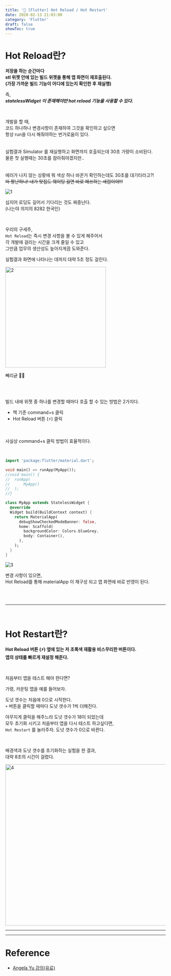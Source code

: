 ```yaml
---
title: '💎 [Flutter] Hot Reload / Hot Restart'
date: 2020-02-13 21:03:00
category: 'Flutter'
draft: false 
showToc: true
---
```



# Hot Reload란?

**저장을 하는 순간마다    
stl 위젯 안에 있는 빌드 위젯을 통해 앱 화면이 재호출된다.    
(가장 가까운 빌드 기능이 어디에 있는지 확인한 후 재실행)**

즉,  
**_statelessWidget 이 존재해야만 hot reload 기능을 사용할 수 있다._**

<br/>

개발을 할 때,  
코드 하나하나 변경사항이 존재하여 그것을 확인하고 싶으면  
항상 run을 다시 해줘야하는 번거로움이 있다.    
<br/>
<br/>
실험결과 Simulator 를 재실행하고 화면까지 호출되는데 30초 가량이 소비된다.  
물론 첫 실행때는 30초를 참아줘야겠지만..  
<br/>
<br/>
에러가 나지 않는 상황에 뭐 색상 하나 바꾼거 확인하는데도 30초를 대기타라고?!  
~~마 짱난하나! 내가 맛집도 웨이팅 길면 바로 패쓰하는 새럼이야!!!~~

![1](https://user-images.githubusercontent.com/55340876/74589094-ae922400-5045-11ea-9356-82cce747b4d0.jpg)




심지어 로딩도 길어서 기다리는 것도 짜증난다.  
(나는야 의지의 8282 한국인)   

<br/>

우리의 구세주,  
``Hot Reload``는 즉시 변경 사항을 볼 수 있게 해주어서  
각 개발에 걸리는 시간을 크게 줄일 수 있고  
그만큼 업무의 생산성도 높아지게끔 도와준다.  

실험결과 화면에 나타나는 데까지 대략 5초 정도 걸린다.  

<img width="316" alt="2" src="https://user-images.githubusercontent.com/55340876/74589096-afc35100-5045-11ea-80f5-68c919749d5a.png">



뻬리귣 👍🏻

<br/>
<br/>

빌드 내에 위젯 중 하나를 변경할 때마다 호출 할 수 있는 방법은 2가지다.   
- 맥 기준 command+s 클릭
- Hot Reload 버튼 (⚡️) 클릭
  
<br/>

사실상 command+s 클릭 방법이 효율적이다.

<br/>


```dart
import 'package:flutter/material.dart';

void main() => runApp(MyApp());
//void main() {
//  runApp(
//      MyApp()
//  );
//}

class MyApp extends StatelessWidget {
  @override
  Widget build(BuildContext context) {
    return MaterialApp(
      debugShowCheckedModeBanner: false,
      home: Scaffold(
        backgroundColor: Colors.blueGrey,
        body: Container(),
      ),
    );
  }
}

```

![3](https://user-images.githubusercontent.com/55340876/74589100-b356d800-5045-11ea-8ccc-75038ac63d8d.gif)




변경 사항이 있으면,  
Hot Reload를 통해 materialApp 이 재구성 되고 앱 화면에 바로 반영이 된다.

<br/>
<br/>

---

<br/>

# Hot Restart란?

**Hot Reload 버튼 (⚡️) 옆에 있는 저 초록색 재활용 비스무리한 버튼이다.  
앱의 상태를 빠르게 재설정 해준다.**

<br/>

처음부터 앱을 테스트 해야 한다면?  

가령, 카운팅 앱을 예를 들어보자.    

도넛 갯수는 처음에 0으로 시작한다.    
``+`` 버튼을 클릭할 때마다 도넛 갯수가 1씩 더해진다.

야무지게 클릭을 해주느라 도넛 갯수가 18이 되었는데  
모두 초기화 시키고 처음부터 앱을 다시 테스트 하고싶다면,   
``Hot Restart`` 를 눌러주자. 도넛 갯수가 0으로 바뀐다.

<br/>

배경색과 도넛 갯수를 초기화하는 실험을 한 결과,  
대략 8초의 시간이 걸렸다.



<img width="506" alt="4" src="https://user-images.githubusercontent.com/55340876/74589103-b5209b80-5045-11ea-8c40-4ab93da4fd11.png">



<br/>


---
---

# Reference  
- [Angela Yu 강의(유료)](https://www.udemy.com/course/flutter-bootcamp-with-dart/)

